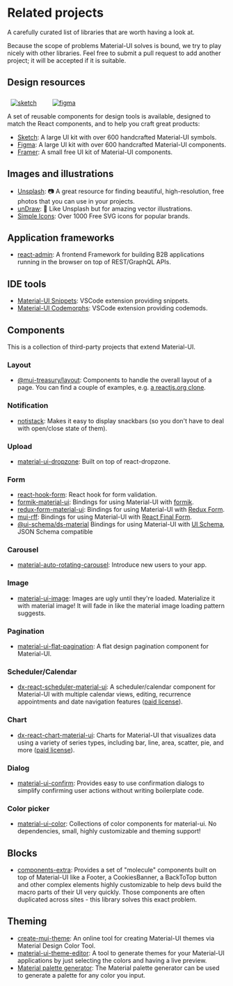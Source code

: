 # Related projects

<p class="description">A carefully curated list of libraries that are worth having a look at.</p>

Because the scope of problems Material-UI solves is bound, we try to play nicely with
other libraries.
Feel free to submit a pull request to add another project; it will be accepted if it is suitable.

## Design resources

<a href="https://material-ui.com/store/items/sketch-react/?utm_source=docs&utm_medium=referral&utm_campaign=installation-sketch" style="margin-left: 8px; margin-top: 8px; display: inline-block;"><img src="/static/images/download-sketch.svg" alt="sketch" /></a>
<a href="https://material-ui.com/store/items/figma-react/?utm_source=docs&utm_medium=referral&utm_campaign=installation-figma" style="margin-left: 32px; margin-top: 8px; display: inline-block;"><img src="/static/images/download-figma.svg" alt="figma" /></a>

A set of reusable components for design tools is available, designed to match the React components, and to help you craft great products:

- [Sketch](https://material-ui.com/store/items/sketch-react/?utm_source=docs&utm_medium=referral&utm_campaign=related-projects-sketch): A large UI kit with over 600 handcrafted Material-UI symbols.
- [Figma](https://material-ui.com/store/items/figma-react/?utm_source=docs&utm_medium=referral&utm_campaign=related-projects-figma): A large UI kit with over 600 handcrafted Material-UI components.
- [Framer](https://packages.framer.com/package/material-ui/material-ui): A small free UI kit of Material-UI components.

## Images and illustrations

- [Unsplash](https://unsplash.com): 📷 A great resource for finding beautiful, high-resolution, free photos that you can use in your projects.
- [unDraw](https://undraw.co/): 📐 Like Unsplash but for amazing vector illustrations.
- [Simple Icons](https://simpleicons.org/): Over 1000 Free SVG icons for popular brands.

## Application frameworks

- [react-admin](https://github.com/marmelab/react-admin): A frontend Framework for building B2B applications running in the browser on top of REST/GraphQL APIs.

## IDE tools

- [Material-UI Snippets](https://marketplace.visualstudio.com/items?itemName=vscodeshift.material-ui-snippets): VSCode extension providing snippets.
- [Material-UI Codemorphs](https://marketplace.visualstudio.com/items?itemName=vscodeshift.material-ui-codemorphs): VSCode extension providing codemods.

## Components

This is a collection of third-party projects that extend Material-UI.

### Layout

- [@mui-treasury/layout](https://mui-treasury.com/layout): Components to handle the overall layout of a page. You can find a couple of examples, e.g. [a reactjs.org clone](https://mui-treasury.com/layout/clones/reactjs).

### Notification

- [notistack](https://github.com/iamhosseindhv/notistack): Makes it easy to display snackbars (so you don't have to deal with open/close state of them).

### Upload

- [material-ui-dropzone](https://github.com/Yuvaleros/material-ui-dropzone): Built on top of react-dropzone.

### Form

- [react-hook-form](https://react-hook-form.com/): React hook for form validation.
- [formik-material-ui](https://github.com/stackworx/formik-material-ui): Bindings for using Material-UI with [formik](https://jaredpalmer.com/formik).
- [redux-form-material-ui](https://github.com/erikras/redux-form-material-ui): Bindings for using Material-UI with [Redux Form](https://redux-form.com/).
- [mui-rff](https://github.com/lookfirst/mui-rff): Bindings for using Material-UI with [React Final Form](https://final-form.org/react).
- [@ui-schema/ds-material](https://www.npmjs.com/package/@ui-schema/ds-material) Bindings for using Material-UI with [UI Schema](https://github.com/ui-schema/ui-schema), JSON Schema compatible

### Carousel

- [material-auto-rotating-carousel](https://mui.wertarbyte.com/#material-auto-rotating-carousel): Introduce new users to your app.

### Image

- [material-ui-image](https://mui.wertarbyte.com/#material-ui-image): Images are ugly until they're loaded. Materialize it with material image! It will fade in like the material image loading pattern suggests.

### Pagination

- [material-ui-flat-pagination](https://github.com/szmslab/material-ui-flat-pagination): A flat design pagination component for Material-UI.

### Scheduler/Calendar

- [dx-react-scheduler-material-ui](https://devexpress.github.io/devextreme-reactive/react/scheduler/): A scheduler/calendar component for Material-UI with multiple calendar views, editing, recurrence appointments and date navigation features ([paid license](https://js.devexpress.com/licensing/)).

### Chart

- [dx-react-chart-material-ui](https://devexpress.github.io/devextreme-reactive/react/chart/): Charts for Material-UI that visualizes data using a variety of series types, including bar, line, area, scatter, pie, and more ([paid license](https://js.devexpress.com/licensing/)).

### Dialog

- [material-ui-confirm](https://github.com/jonatanklosko/material-ui-confirm): Provides easy to use confirmation dialogs to simplify confirming user actions without writing boilerplate code.

### Color picker

- [material-ui-color](https://github.com/mikbry/material-ui-color): Collections of color components for material-ui. No dependencies, small, highly customizable and theming support!

## Blocks

- [components-extra](https://github.com/alexandre-lelain/components-extra): Provides a set of "molecule" components built on top of Material-UI like a Footer, a CookiesBanner, a BackToTop button and other complex elements highly customizable to help devs build the macro parts of their UI very quickly. Those components are often duplicated across sites - this library solves this exact problem.

## Theming

- [create-mui-theme](https://react-theming.github.io/create-mui-theme/): An online tool for creating Material-UI themes via Material Design Color Tool.
- [material-ui-theme-editor](https://in-your-saas.github.io/material-ui-theme-editor/): A tool to generate themes for your Material-UI applications by just selecting the colors and having a live preview.
- [Material palette generator](https://material.io/inline-tools/color/): The Material palette generator can be used to generate a palette for any color you input.
